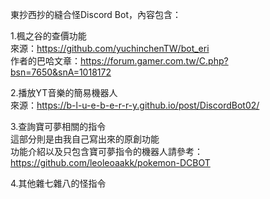 東抄西抄的縫合怪Discord Bot，內容包含：  

1.楓之谷的查價功能  
來源：https://github.com/yuchinchenTW/bot_eri  
作者的巴哈文章：https://forum.gamer.com.tw/C.php?bsn=7650&snA=1018172  

2.播放YT音樂的簡易機器人  
來源：https://b-l-u-e-b-e-r-r-y.github.io/post/DiscordBot02/  

3.查詢寶可夢相關的指令  
這部分則是由我自己寫出來的原創功能  
功能介紹以及只包含寶可夢指令的機器人請參考：https://github.com/leoleoaakk/pokemon-DCBOT  

4.其他雜七雜八的怪指令  